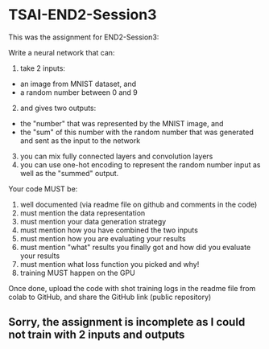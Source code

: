 # TSAI-END2-Session3

This was the assignment for END2-Session3:

Write a neural network that can:  
1. take 2 inputs:
- an image from MNIST dataset, and
- a random number between 0 and 9

2. and gives two outputs:
- the "number" that was represented by the MNIST image, and
- the "sum" of this number with the random number that was generated and sent as the input to the network

3. you can mix fully connected layers and convolution layers
4. you can use one-hot encoding to represent the random number input as well as the "summed" output. 

Your code MUST be:
1. well documented (via readme file on github and comments in the code)
2. must mention the data representation
3. must mention your data generation strategy
4. must mention how you have combined the two inputs
5. must mention how you are evaluating your results
6. must mention "what" results you finally got and how did you evaluate your results
7. must mention what loss function you picked and why!
8. training MUST happen on the GPU

Once done, upload the code with shot training logs in the readme file from colab to GitHub, and share the GitHub link (public repository)

## Sorry, the assignment is incomplete as I could not train with 2 inputs and outputs
